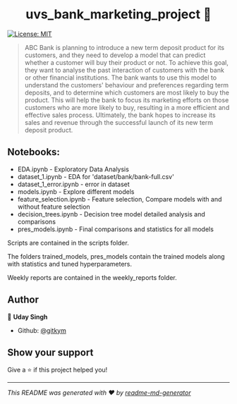 <h1 align="center">uvs_bank_marketing_project 👋</h1>
<p>
  <a href="#" target="_blank">
    <img alt="License: MIT" src="https://img.shields.io/badge/License-MIT-yellow.svg" />
  </a>
</p>

> ABC Bank is planning to introduce a new term deposit product for its customers, and they need to develop a model that can predict whether a customer will buy their product or not. To achieve this goal, they want to analyse the past interaction of customers with the bank or other financial institutions. The bank wants to use this model to understand the customers' behaviour and preferences regarding term deposits, and to determine which customers are most likely to buy the product. This will help the bank to focus its marketing efforts on those customers who are more likely to buy, resulting in a more efficient and effective sales process. Ultimately, the bank hopes to increase its sales and revenue through the successful launch of its new term deposit product.

## Notebooks:
- EDA.ipynb - Exploratory Data Analysis
- dataset_1.ipynb - EDA for 'dataset/bank/bank-full.csv'
- dataset_1_error.ipynb - error in dataset
- models.ipynb - Explore different models 
- feature_selection.ipynb - Feature selection, Compare models with and without feature selection
- decision_trees.ipynb - Decision tree model detailed analysis and comparisons
- pres_models.ipynb - Final comparisons and statistics for all models

Scripts are contained in the scripts folder. 

The folders trained_models, pres_models contain the trained models along with statistics and tuned hyperparameters.

Weekly reports are contained in the weekly_reports folder.
## Author

👤 **Uday Singh**

* Github: [@gitkym](https://github.com/gitkym)

## Show your support

Give a ⭐️ if this project helped you!

***
_This README was generated with ❤️ by [readme-md-generator](https://github.com/kefranabg/readme-md-generator)_